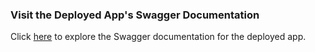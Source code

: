 ### Visit the Deployed App's Swagger Documentation
Click [here](http://ec2-3-144-83-3.us-east-2.compute.amazonaws.com/swagger) to explore the Swagger documentation for the deployed app.
